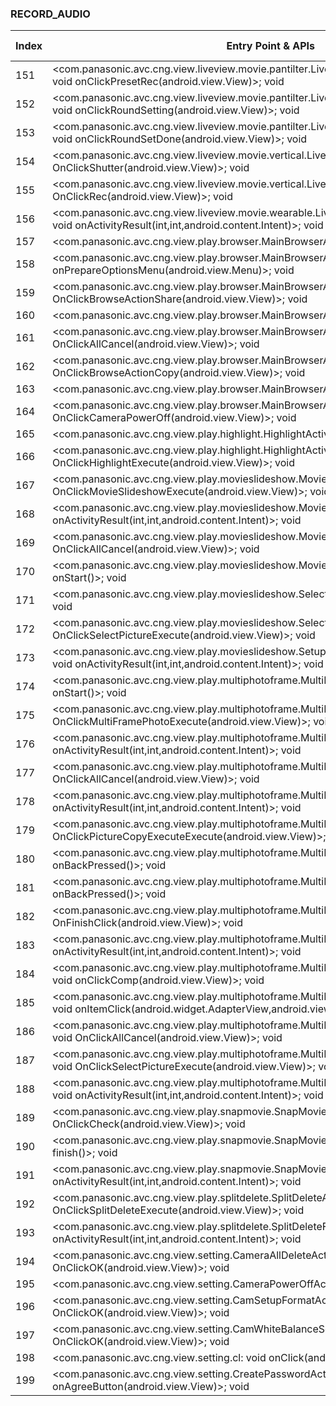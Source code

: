 ### RECORD_AUDIO
| Index | Entry Point & APIs | Screen shot | Resource id | Label |
| ------------- | ------------- | ------------- |-------------|-------------|
| 151 | <com.panasonic.avc.cng.view.liveview.movie.pantilter.LiveViewMoviePantilterPresetActivity: void onClickPresetRec(android.view.View)>; void <init> | ![](D:\COSMOS\output\py\Play_win8\Photography\com.panasonic.avc.cng.imageapp\com.panasonic.avc.cng.view.liveview.movie.pantilter.LiveViewMoviePantilterPresetActivity.png) |  | |
| 152 | <com.panasonic.avc.cng.view.liveview.movie.pantilter.LiveViewMoviePantilterPresetActivity: void onClickRoundSetting(android.view.View)>; void <init> | ![](D:\COSMOS\output\py\Play_win8\Photography\com.panasonic.avc.cng.imageapp\com.panasonic.avc.cng.view.liveview.movie.pantilter.LiveViewMoviePantilterPresetActivity.png) |  | |
| 153 | <com.panasonic.avc.cng.view.liveview.movie.pantilter.LiveViewMoviePantilterPresetActivity: void onClickRoundSetDone(android.view.View)>; void <init> | ![](D:\COSMOS\output\py\Play_win8\Photography\com.panasonic.avc.cng.imageapp\com.panasonic.avc.cng.view.liveview.movie.pantilter.LiveViewMoviePantilterPresetActivity.png) |  | |
| 154 | <com.panasonic.avc.cng.view.liveview.movie.vertical.LiveViewVerticalActivity: void OnClickShutter(android.view.View)>; void <init> | ![](D:\COSMOS\output\py\Play_win8\Photography\com.panasonic.avc.cng.imageapp\com.panasonic.avc.cng.view.liveview.movie.vertical.LiveViewVerticalActivity.png) |  | |
| 155 | <com.panasonic.avc.cng.view.liveview.movie.vertical.LiveViewVerticalActivity: void OnClickRec(android.view.View)>; void <init> | ![](D:\COSMOS\output\py\Play_win8\Photography\com.panasonic.avc.cng.imageapp\com.panasonic.avc.cng.view.liveview.movie.vertical.LiveViewVerticalActivity.png) |  | |
| 156 | <com.panasonic.avc.cng.view.liveview.movie.wearable.LiveViewWearablePictureActivity: void onActivityResult(int,int,android.content.Intent)>; void <init> | ![](D:\COSMOS\output\py\Play_win8\Photography\com.panasonic.avc.cng.imageapp\com.panasonic.avc.cng.view.liveview.movie.wearable.LiveViewWearablePictureActivity.png) |  | |
| 157 | <com.panasonic.avc.cng.view.play.browser.MainBrowserActivity: void onRestart()>; void <init> | ![](D:\COSMOS\output\py\Play_win8\Photography\com.panasonic.avc.cng.imageapp\com.panasonic.avc.cng.view.play.browser.MainBrowserActivity.png) |  | |
| 158 | <com.panasonic.avc.cng.view.play.browser.MainBrowserActivity: boolean onPrepareOptionsMenu(android.view.Menu)>; void <init> | ![](D:\COSMOS\output\py\Play_win8\Photography\com.panasonic.avc.cng.imageapp\com.panasonic.avc.cng.view.play.browser.MainBrowserActivity.png) |  | |
| 159 | <com.panasonic.avc.cng.view.play.browser.MainBrowserActivity: void OnClickBrowseActionShare(android.view.View)>; void <init> | ![](D:\COSMOS\output\py\Play_win8\Photography\com.panasonic.avc.cng.imageapp\com.panasonic.avc.cng.view.play.browser.MainBrowserActivity.png) |  | |
| 160 | <com.panasonic.avc.cng.view.play.browser.MainBrowserActivity: void finish()>; void <init> | ![](D:\COSMOS\output\py\Play_win8\Photography\com.panasonic.avc.cng.imageapp\com.panasonic.avc.cng.view.play.browser.MainBrowserActivity.png) |  | |
| 161 | <com.panasonic.avc.cng.view.play.browser.MainBrowserActivity: void OnClickAllCancel(android.view.View)>; void <init> | ![](D:\COSMOS\output\py\Play_win8\Photography\com.panasonic.avc.cng.imageapp\com.panasonic.avc.cng.view.play.browser.MainBrowserActivity.png) |  | |
| 162 | <com.panasonic.avc.cng.view.play.browser.MainBrowserActivity: void OnClickBrowseActionCopy(android.view.View)>; void <init> | ![](D:\COSMOS\output\py\Play_win8\Photography\com.panasonic.avc.cng.imageapp\com.panasonic.avc.cng.view.play.browser.MainBrowserActivity.png) |  | |
| 163 | <com.panasonic.avc.cng.view.play.browser.MainBrowserActivity: void onResume()>; void <init> | ![](D:\COSMOS\output\py\Play_win8\Photography\com.panasonic.avc.cng.imageapp\com.panasonic.avc.cng.view.play.browser.MainBrowserActivity.png) |  | |
| 164 | <com.panasonic.avc.cng.view.play.browser.MainBrowserActivity: void OnClickCameraPowerOff(android.view.View)>; void <init> | ![](D:\COSMOS\output\py\Play_win8\Photography\com.panasonic.avc.cng.imageapp\com.panasonic.avc.cng.view.play.browser.MainBrowserActivity.png) |  | |
| 165 | <com.panasonic.avc.cng.view.play.highlight.HighlightActivity: void onStart()>; void <init> | ![](D:\COSMOS\output\py\Play_win8\Photography\com.panasonic.avc.cng.imageapp\com.panasonic.avc.cng.view.play.highlight.HighlightActivity.png) |  | |
| 166 | <com.panasonic.avc.cng.view.play.highlight.HighlightActivity: void OnClickHighlightExecute(android.view.View)>; void <init> | ![](D:\COSMOS\output\py\Play_win8\Photography\com.panasonic.avc.cng.imageapp\com.panasonic.avc.cng.view.play.highlight.HighlightActivity.png) |  | |
| 167 | <com.panasonic.avc.cng.view.play.movieslideshow.MovieSlideshowActivity: void OnClickMovieSlideshowExecute(android.view.View)>; void <init> | ![](D:\COSMOS\output\py\Play_win8\Photography\com.panasonic.avc.cng.imageapp\com.panasonic.avc.cng.view.play.movieslideshow.MovieSlideshowActivity.png) |  | |
| 168 | <com.panasonic.avc.cng.view.play.movieslideshow.MovieSlideshowActivity: void onActivityResult(int,int,android.content.Intent)>; void <init> | ![](D:\COSMOS\output\py\Play_win8\Photography\com.panasonic.avc.cng.imageapp\com.panasonic.avc.cng.view.play.movieslideshow.MovieSlideshowActivity.png) |  | |
| 169 | <com.panasonic.avc.cng.view.play.movieslideshow.MovieSlideshowActivity: void OnClickAllCancel(android.view.View)>; void <init> | ![](D:\COSMOS\output\py\Play_win8\Photography\com.panasonic.avc.cng.imageapp\com.panasonic.avc.cng.view.play.movieslideshow.MovieSlideshowActivity.png) |  | |
| 170 | <com.panasonic.avc.cng.view.play.movieslideshow.MovieSlideshowActivity: void onStart()>; void <init> | ![](D:\COSMOS\output\py\Play_win8\Photography\com.panasonic.avc.cng.imageapp\com.panasonic.avc.cng.view.play.movieslideshow.MovieSlideshowActivity.png) |  | |
| 171 | <com.panasonic.avc.cng.view.play.movieslideshow.SelectPictureActivity: void onStart()>; void <init> | ![](D:\COSMOS\output\py\Play_win8\Photography\com.panasonic.avc.cng.imageapp\com.panasonic.avc.cng.view.play.movieslideshow.SelectPictureActivity.png) |  | |
| 172 | <com.panasonic.avc.cng.view.play.movieslideshow.SelectPictureActivity: void OnClickSelectPictureExecute(android.view.View)>; void <init> | ![](D:\COSMOS\output\py\Play_win8\Photography\com.panasonic.avc.cng.imageapp\com.panasonic.avc.cng.view.play.movieslideshow.SelectPictureActivity.png) |  | |
| 173 | <com.panasonic.avc.cng.view.play.movieslideshow.SetupMovieSlideshowSettingActivity: void onActivityResult(int,int,android.content.Intent)>; void <init> | ![](D:\COSMOS\output\py\Play_win8\Photography\com.panasonic.avc.cng.imageapp\com.panasonic.avc.cng.view.play.movieslideshow.SetupMovieSlideshowSettingActivity.png) |  | |
| 174 | <com.panasonic.avc.cng.view.play.multiphotoframe.MultiPhotoFrameBrowseActivity: void onStart()>; void <init> | ![](D:\COSMOS\output\py\Play_win8\Photography\com.panasonic.avc.cng.imageapp\com.panasonic.avc.cng.view.play.multiphotoframe.MultiPhotoFrameBrowseActivity.png) |  | |
| 175 | <com.panasonic.avc.cng.view.play.multiphotoframe.MultiPhotoFrameBrowseActivity: void OnClickMultiFramePhotoExecute(android.view.View)>; void <init> | ![](D:\COSMOS\output\py\Play_win8\Photography\com.panasonic.avc.cng.imageapp\com.panasonic.avc.cng.view.play.multiphotoframe.MultiPhotoFrameBrowseActivity.png) |  | |
| 176 | <com.panasonic.avc.cng.view.play.multiphotoframe.MultiPhotoFrameBrowseActivity: void onActivityResult(int,int,android.content.Intent)>; void <init> | ![](D:\COSMOS\output\py\Play_win8\Photography\com.panasonic.avc.cng.imageapp\com.panasonic.avc.cng.view.play.multiphotoframe.MultiPhotoFrameBrowseActivity.png) |  | |
| 177 | <com.panasonic.avc.cng.view.play.multiphotoframe.MultiPhotoFrameBrowseActivity: void OnClickAllCancel(android.view.View)>; void <init> | ![](D:\COSMOS\output\py\Play_win8\Photography\com.panasonic.avc.cng.imageapp\com.panasonic.avc.cng.view.play.multiphotoframe.MultiPhotoFrameBrowseActivity.png) |  | |
| 178 | <com.panasonic.avc.cng.view.play.multiphotoframe.MultiPhotoFrameExecuteActivity: void onActivityResult(int,int,android.content.Intent)>; void <init> | ![](D:\COSMOS\output\py\Play_win8\Photography\com.panasonic.avc.cng.imageapp\com.panasonic.avc.cng.view.play.multiphotoframe.MultiPhotoFrameExecuteActivity.png) |  | |
| 179 | <com.panasonic.avc.cng.view.play.multiphotoframe.MultiPhotoFrameExecuteActivity: void OnClickPictureCopyExecuteExecute(android.view.View)>; void <init> | ![](D:\COSMOS\output\py\Play_win8\Photography\com.panasonic.avc.cng.imageapp\com.panasonic.avc.cng.view.play.multiphotoframe.MultiPhotoFrameExecuteActivity.png) |  | |
| 180 | <com.panasonic.avc.cng.view.play.multiphotoframe.MultiPhotoFrameExecuteActivity: void onBackPressed()>; void <init> | ![](D:\COSMOS\output\py\Play_win8\Photography\com.panasonic.avc.cng.imageapp\com.panasonic.avc.cng.view.play.multiphotoframe.MultiPhotoFrameExecuteActivity.png) |  | |
| 181 | <com.panasonic.avc.cng.view.play.multiphotoframe.MultiPhotoFrameMainActivity: void onBackPressed()>; void <init> | ![](D:\COSMOS\output\py\Play_win8\Photography\com.panasonic.avc.cng.imageapp\com.panasonic.avc.cng.view.play.multiphotoframe.MultiPhotoFrameMainActivity.png) |  | |
| 182 | <com.panasonic.avc.cng.view.play.multiphotoframe.MultiPhotoFrameMainActivity: void OnFinishClick(android.view.View)>; void <init> | ![](D:\COSMOS\output\py\Play_win8\Photography\com.panasonic.avc.cng.imageapp\com.panasonic.avc.cng.view.play.multiphotoframe.MultiPhotoFrameMainActivity.png) |  | |
| 183 | <com.panasonic.avc.cng.view.play.multiphotoframe.MultiPhotoFrameMainActivity: void onActivityResult(int,int,android.content.Intent)>; void <init> | ![](D:\COSMOS\output\py\Play_win8\Photography\com.panasonic.avc.cng.imageapp\com.panasonic.avc.cng.view.play.multiphotoframe.MultiPhotoFrameMainActivity.png) |  | |
| 184 | <com.panasonic.avc.cng.view.play.multiphotoframe.MultiPhotoFrameSelectFrameActivity: void onClickComp(android.view.View)>; void <init> | ![](D:\COSMOS\output\py\Play_win8\Photography\com.panasonic.avc.cng.imageapp\com.panasonic.avc.cng.view.play.multiphotoframe.MultiPhotoFrameSelectFrameActivity.png) |  | |
| 185 | <com.panasonic.avc.cng.view.play.multiphotoframe.MultiPhotoFrameSelectFrameActivity: void onItemClick(android.widget.AdapterView,android.view.View,int,long)>; void <init> | ![](D:\COSMOS\output\py\Play_win8\Photography\com.panasonic.avc.cng.imageapp\com.panasonic.avc.cng.view.play.multiphotoframe.MultiPhotoFrameSelectFrameActivity.png) |  | |
| 186 | <com.panasonic.avc.cng.view.play.multiphotoframe.MultiPhotoFrameSelectPictureActivity: void OnClickAllCancel(android.view.View)>; void <init> | ![](D:\COSMOS\output\py\Play_win8\Photography\com.panasonic.avc.cng.imageapp\com.panasonic.avc.cng.view.play.multiphotoframe.MultiPhotoFrameSelectPictureActivity.png) |  | |
| 187 | <com.panasonic.avc.cng.view.play.multiphotoframe.MultiPhotoFrameSelectPictureActivity: void OnClickSelectPictureExecute(android.view.View)>; void <init> | ![](D:\COSMOS\output\py\Play_win8\Photography\com.panasonic.avc.cng.imageapp\com.panasonic.avc.cng.view.play.multiphotoframe.MultiPhotoFrameSelectPictureActivity.png) |  | |
| 188 | <com.panasonic.avc.cng.view.play.multiphotoframe.MultiPhotoFrameSelectPictureActivity: void onActivityResult(int,int,android.content.Intent)>; void <init> | ![](D:\COSMOS\output\py\Play_win8\Photography\com.panasonic.avc.cng.imageapp\com.panasonic.avc.cng.view.play.multiphotoframe.MultiPhotoFrameSelectPictureActivity.png) |  | |
| 189 | <com.panasonic.avc.cng.view.play.snapmovie.SnapMovieOneContentPreviewActivity: void OnClickCheck(android.view.View)>; void <init> | ![](D:\COSMOS\output\py\Play_win8\Photography\com.panasonic.avc.cng.imageapp\com.panasonic.avc.cng.view.play.snapmovie.SnapMovieOneContentPreviewActivity.png) |  | |
| 190 | <com.panasonic.avc.cng.view.play.snapmovie.SnapMovieOneContentPreviewActivity: void finish()>; void <init> | ![](D:\COSMOS\output\py\Play_win8\Photography\com.panasonic.avc.cng.imageapp\com.panasonic.avc.cng.view.play.snapmovie.SnapMovieOneContentPreviewActivity.png) |  | |
| 191 | <com.panasonic.avc.cng.view.play.snapmovie.SnapMovieOneContentPreviewActivity: void onActivityResult(int,int,android.content.Intent)>; void <init> | ![](D:\COSMOS\output\py\Play_win8\Photography\com.panasonic.avc.cng.imageapp\com.panasonic.avc.cng.view.play.snapmovie.SnapMovieOneContentPreviewActivity.png) |  | |
| 192 | <com.panasonic.avc.cng.view.play.splitdelete.SplitDeleteActivity: void OnClickSplitDeleteExecute(android.view.View)>; void <init> | ![](D:\COSMOS\output\py\Play_win8\Photography\com.panasonic.avc.cng.imageapp\com.panasonic.avc.cng.view.play.splitdelete.SplitDeleteActivity.png) |  | |
| 193 | <com.panasonic.avc.cng.view.play.splitdelete.SplitDeleteFileSelectActivity: void onActivityResult(int,int,android.content.Intent)>; void <init> | ![](D:\COSMOS\output\py\Play_win8\Photography\com.panasonic.avc.cng.imageapp\com.panasonic.avc.cng.view.play.splitdelete.SplitDeleteFileSelectActivity.png) |  | |
| 194 | <com.panasonic.avc.cng.view.setting.CameraAllDeleteActivity: void OnClickOK(android.view.View)>; void <init> | ![](D:\COSMOS\output\py\Play_win8\Photography\com.panasonic.avc.cng.imageapp\com.panasonic.avc.cng.view.setting.CameraAllDeleteActivity.png) |  | |
| 195 | <com.panasonic.avc.cng.view.setting.CameraPowerOffActivity: void onDestroy()>; void <init> | ![](D:\COSMOS\output\py\Play_win8\Photography\com.panasonic.avc.cng.imageapp\com.panasonic.avc.cng.view.setting.CameraPowerOffActivity.png) |  | |
| 196 | <com.panasonic.avc.cng.view.setting.CamSetupFormatActivity: void OnClickOK(android.view.View)>; void <init> | ![](D:\COSMOS\output\py\Play_win8\Photography\com.panasonic.avc.cng.imageapp\com.panasonic.avc.cng.view.setting.CamSetupFormatActivity.png) |  | |
| 197 | <com.panasonic.avc.cng.view.setting.CamWhiteBalanceSetModeActivity: void OnClickOK(android.view.View)>; void <init> | ![](D:\COSMOS\output\py\Play_win8\Photography\com.panasonic.avc.cng.imageapp\com.panasonic.avc.cng.view.setting.CamWhiteBalanceSetModeActivity.png) |  | |
| 198 | <com.panasonic.avc.cng.view.setting.cl: void onClick(android.view.View)>; void <init> | ![](D:\COSMOS\output\py\Play_win8\Photography\com.panasonic.avc.cng.imageapp\com.panasonic.avc.cng.view.setting.ConnectSettingActivity.png) |  | |
| 199 | <com.panasonic.avc.cng.view.setting.CreatePasswordActivity: void onAgreeButton(android.view.View)>; void <init> | ![](D:\COSMOS\output\py\Play_win8\Photography\com.panasonic.avc.cng.imageapp\com.panasonic.avc.cng.view.setting.CreatePasswordActivity.png) |  | |
